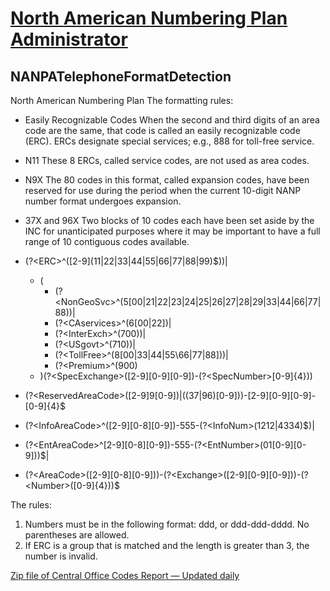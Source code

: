 # [North American Numbering Plan Administrator](https://nationalnanpa.com/)

## NANPATelephoneFormatDetection
North American Numbering Plan 
The formatting rules:

- Easily Recognizable Codes	When the second and third digits of an area code are the same, that code is called an easily recognizable code (ERC). ERCs designate special services; e.g., 888 for toll-free service.
- N11	These 8 ERCs, called service codes, are not used as area codes.
- N9X	The 80 codes in this format, called expansion codes, have been reserved for use during the period when the current 10-digit NANP number format undergoes expansion.
- 37X and 96X	Two blocks of 10 codes each have been set aside by the INC for unanticipated purposes where it may be important to have a full range of 10 contiguous codes available.

- (?\<ERC\>^(\[2-9\](11\|22\|33\|44\|55\|66\|77\|88\|99)$))\|
  - (
    - (?\<NonGeoSvc\>^(5\[00\|21\|22\|23\|24\|25\|26\|27\|28\|29\|33\|44\|66\|77\|88))\|
    - (?\<CAservices\>^(6[00\|22])\|
    - (?\<InterExch\>^(700))\|
    - (?\<USgovt\>^(710))|
    - (?\<TollFree\>^(8\[00\|33\|44\|55\66\|77\|88]))\|
    - (?\<Premium\>^(900)
  - )(?\<SpecExchange\>(\[2-9\]\[0-9\]\[0-9\])-(?\<SpecNumber\>\[0-9\]{4}))
- (?\<ReservedAreaCode\>(\[2-9\]9\[0-9\])\|((37\|96)\[0-9\]))-\[2-9\]\[0-9\]\[0-9\]-\[0-9\]\{4\}$
- (?\<InfoAreaCode\>^(\[2-9\]\[0-8\]\[0-9\])-555-(?\<InfoNum\>(1212|4334)$)\|
- (?\<EntAreaCode\>^\[2-9\]\[0-8\]\[0-9\])-555-(?\<EntNumber>(01\[0-9\]\[0-9\]))$\|
- (?\<AreaCode\>(\[2-9\]\[0-8\]\[0-9\]))-(?\<Exchange>(\[2-9\]\[0-9\]\[0-9\]))-(?\<Number\>(\[0-9\]\{4\}))$

The rules:

1. Numbers must be in the following format: ddd, or ddd-ddd-dddd. No parentheses are allowed. 
2. If ERC is a group that is matched and the length is greater than 3, the number is invalid. 

[Zip file of Central Office Codes Report — Updated daily](https://www.nationalnanpa.com/nanp1/allutlzd.zip)

